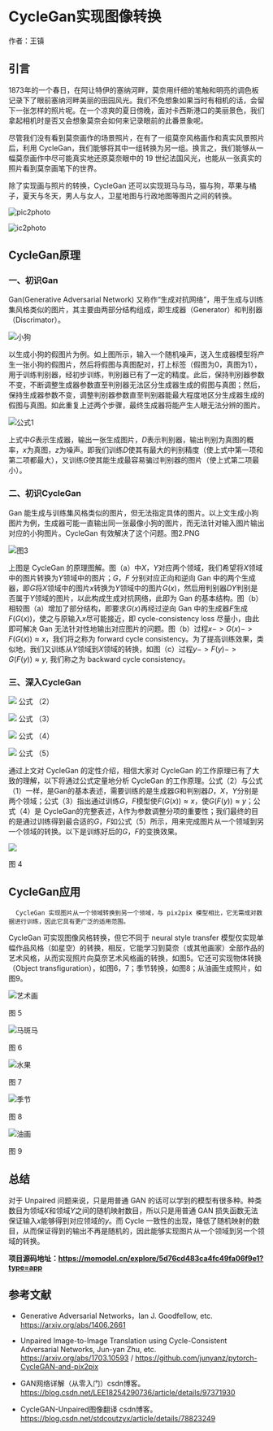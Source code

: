 # CycleGan实现图像转换
作者：王镇 


## 引言
1873年的一个春日，在阿让特伊的塞纳河畔，莫奈用纤细的笔触和明亮的调色板记录下了眼前塞纳河畔美丽的田园风光。我们不免想象如果当时有相机的话，会留下一张怎样的照片呢。在一个凉爽的夏日傍晚，面对卡西斯港口的美丽景色，我们拿起相机时是否又会想象莫奈会如何来记录眼前的此番景象呢。

尽管我们没有看到莫奈画作的场景照片，在有了一组莫奈风格画作和真实风景照片后，利用 CycleGan，我们能够将其中一组转换为另一组。换言之，我们能够从一幅莫奈画作中尽可能真实地还原莫奈眼中的 19 世纪法国风光，也能从一张真实的照片看到莫奈画笔下的世界。

除了实现画与照片的转换，CycleGan 还可以实现斑马与马，猫与狗，苹果与橘子，夏天与冬天，男人与女人，卫星地图与行政地图等图片之间的转换。

![pic2photo](https://raw.githubusercontent.com/JiaoYuZhang/picRep/master/img/1568453829109-1a0d832f-9a2d-4017-ac84-8cc554c54530.png)      

![ic2photo](https://raw.githubusercontent.com/JiaoYuZhang/picRep/master/img/1568453854185-6fc01000-d38b-4ec7-bff2-4d617b949f90.png)


## CycleGan原理
### 一、初识Gan
Gan(Generative Adversarial Network) 又称作“生成对抗网络”，用于生成与训练集风格类似的图片，其主要由两部分结构组成，即生成器（Generator）和判别器（Discrimator）。

![小狗](https://raw.githubusercontent.com/JiaoYuZhang/picRep/master/img/1568511513680-00461b55-01af-4ecc-8b0e-3da3db260293.png)

以生成小狗的假图片为例。如上图所示，输入一个随机噪声，送入生成器模型将产生一张小狗的假图片，然后将假图与真图配对，打上标签（假图为0，真图为1），用于训练判别器，经初步训练，判别器已有了一定的精度。此后，保持判别器参数不变，不断调整生成器参数直至判别器无法区分生成器生成的假图与真图；然后，保持生成器参数不变，调整判别器参数直至判别器能最大程度地区分生成器生成的假图与真图。如此重复上述两个步骤，最终生成器将能产生人眼无法分辨的图片。

![公式1](https://imgbed.momodel.cn/201919121726-N.png)

上式中$G$表示生成器，输出一张生成图片，$D$表示判别器，输出判别为真图的概率，$x$为真图，$z$为噪声。即我们训练$D$使其有最大的判别精度（使上式中第一项和第二项都最大），又训练$G$使其能生成最容易骗过判别器的图片（使上式第二项最小）。

### 二、初识CycleGan
Gan 能生成与训练集风格类似的图片，但无法指定具体的图片。以上文生成小狗图片为例，生成器可能一直输出同一张最像小狗的图片，而无法针对输入图片输出对应的小狗图片。CycleGan 有效解决了这个问题。图2.PNG

![图3](https://raw.githubusercontent.com/JiaoYuZhang/picRep/master/img/1568518402552-baea15ae-4f02-4a07-8be0-794911168535.png)

上图是 CycleGan 的原理图解。图（a）中$X，Y$对应两个领域，我们希望将$X$领域中的图片转换为$Y$领域中的图片；$G$，$F$ 分别对应正向和逆向 Gan 中的两个生成器，即$G$将$X$领域中的图片$x$转换为$Y$领域中的图片$G(x)$，然后用判别器$DY$判别是否属于$Y$领域的图片，以此构成生成对抗网络，此即为 Gan 的基本结构。图（b）相较图（a）增加了部分结构，即要求$G(x)$再经过逆向 Gan 中的生成器$F$生成$F(G(x))$，使之与原输入$x$尽可能接近，即 cycle-consistency loss 尽量小，由此即可解决 Gan 无法针对性地输出对应图片的问题。图（b）过程$x->G(x)->F(G(x))≈x$，我们将之称为 forward cycle consistency。为了提高训练效果，类似地，我们又训练从$Y$领域到$X$领域的转换，如图（c）过程$y->F(y)->G(F(y))≈y$, 我们称之为 backward cycle consistency。

### 三、深入CycleGan

![](https://imgbed.momodel.cn/201919121727-D.png)   	  公式 （2）

![](https://imgbed.momodel.cn/201919121728-i.png)   	 公式 （3）

![](https://imgbed.momodel.cn/201919121729-y.png)   	  公式 （4）

![](https://imgbed.momodel.cn/201919121729-V.png)	公式 （5）

通过上文对 CycleGan 的定性介绍，相信大家对 CycleGan 的工作原理已有了大致的理解，以下将通过公式定量地分析 CycleGan 的工作原理。公式（2）与公式（1）一样，是Gan的基本表述，需要训练的是生成器$G$和判别器$D$，$X$，$Y$分别是两个领域；公式（3）指出通过训练$G，F$模型使$F(G(x))≈x$，使$G(F(y))≈y$；公式（4）是 CycleGan的完整表述，$λ$作为参数调整分项的重要性；我们最终的目的是通过训练得到最合适的$G，F$如公式（5）所示，用来完成图片从一个领域到另一个领域的转换。以下是训练好后的$G，F$的变换效果。

![](https://raw.githubusercontent.com/JiaoYuZhang/picRep/master/img/1568538682870-675d052b-e0ea-4f1d-bb18-eaaf55cc434c.png)

图 4


## CycleGan应用
      CycleGan 实现图片从一个领域转换到另一个领域，与 pix2pix 模型相比，它无需成对数据进行训练，因此它具有更广泛的适用范围。

CycleGan 可实现图像风格转换，但它不同于 neural style transfer 模型仅实现单幅作品风格（如星空）的转换，相反，它能学习到莫奈（或其他画家）全部作品的艺术风格，从而实现照片向莫奈艺术风格画的转换，如图5。它还可实现物体转换（Object transfiguration），如图6，7；季节转换，如图8；从油画生成照片，如图9。

![艺术画](https://raw.githubusercontent.com/JiaoYuZhang/picRep/master/img/1568551316534-dd888c71-1282-45b7-b131-0e9e4ff24ef2.png)

图 5

![马斑马](https://raw.githubusercontent.com/JiaoYuZhang/picRep/master/img/1568551346454-ba2327c4-300a-4a13-92a2-92b75cd8d069.png)

图 6

![水果](https://raw.githubusercontent.com/JiaoYuZhang/picRep/master/img/1568551364643-250cce39-fdca-434b-bc17-c196c5580142.png)

图 7

![季节](https://raw.githubusercontent.com/JiaoYuZhang/picRep/master/img/1568551418408-26ec88fa-0ae4-43d4-954f-b8ae1dfa775a.png)

图 8

![油画](https://raw.githubusercontent.com/JiaoYuZhang/picRep/master/img/1568551535577-a1ce8710-ca9c-4a90-bb95-4a51f0e46a7f.png)

图 9


## 总结
对于 Unpaired 问题来说，只是用普通 GAN 的话可以学到的模型有很多种。种类数目为领域$X$和领域$Y$之间的随机映射数目，所以只是用普通 GAN 损失函数无法保证输入$x$能够得到对应领域的$y$。而 Cycle 一致性的出现，降低了随机映射的数目，从而保证得到的输出不再是随机的，因此能够实现图片从一个领域到另一个领域的转换。

**项目源码地址：https://momodel.cn/explore/5d76cd483ca4fc49fa06f9e1?type=app**

## 参考文献
+ Generative Adversarial Networks，Ian J. Goodfellow, etc. https://arxiv.org/abs/1406.2661

+ Unpaired Image-to-Image Translation using Cycle-Consistent Adversarial Networks, Jun-yan Zhu, etc. https://arxiv.org/abs/1703.10593 / https://github.com/junyanz/pytorch-CycleGAN-and-pix2pix

+ GAN网络详解（从零入门）csdn博客。https://blog.csdn.net/LEE18254290736/article/details/97371930

+ CycleGAN-Unpaired图像翻译 csdn博客。https://blog.csdn.net/stdcoutzyx/article/details/78823249
